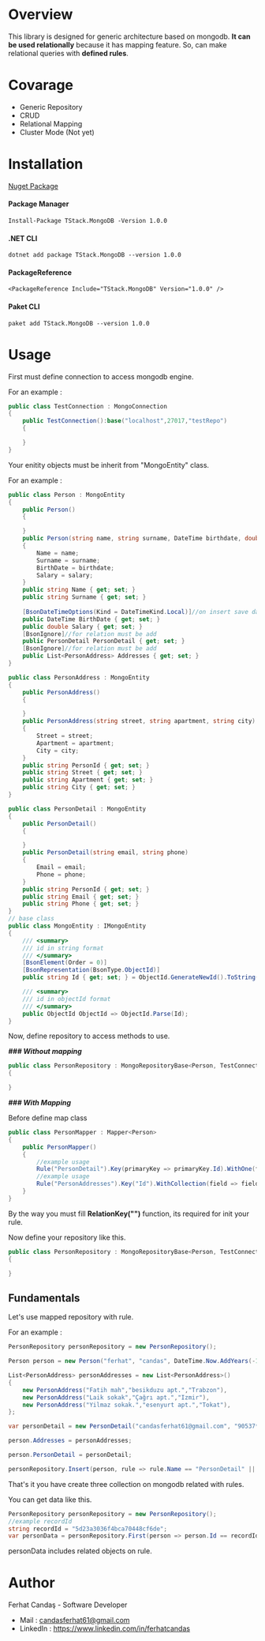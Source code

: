 # Overview
This library is designed for generic architecture based on mongodb. **It can be used relationally** because it has mapping feature. So, can make  relational queries with **defined rules**.

# Covarage
 - Generic Repository
 - CRUD
 - Relational Mapping
 - Cluster Mode (Not yet)

# Installation

[Nuget Package](https://www.nuget.org/packages/TStack.MongoDB/)
#### Package Manager
```PM
Install-Package TStack.MongoDB -Version 1.0.0
```
#### .NET CLI
```PM
dotnet add package TStack.MongoDB --version 1.0.0
```
#### PackageReference
```PM
<PackageReference Include="TStack.MongoDB" Version="1.0.0" />
```
#### Paket CLI
```PM
paket add TStack.MongoDB --version 1.0.0
```
# Usage

First must define connection to access mongodb engine.

For an example :

```csharp
public class TestConnection : MongoConnection
{
    public TestConnection():base("localhost",27017,"testRepo")
    {

    }
}
```

Your enitity objects must be inherit from "MongoEntity" class.

For an example :

```csharp
public class Person : MongoEntity
{
    public Person()
    {

    }
    public Person(string name, string surname, DateTime birthdate, double salary)
    {
        Name = name;
        Surname = surname;
        BirthDate = birthdate;
        Salary = salary;
    }
    public string Name { get; set; }
    public string Surname { get; set; }
  
    [BsonDateTimeOptions(Kind = DateTimeKind.Local)]//on insert save datetime on your local datetime otherwise universal
    public DateTime BirthDate { get; set; }
    public double Salary { get; set; }
    [BsonIgnore]//for relation must be add
    public PersonDetail PersonDetail { get; set; }
    [BsonIgnore]//for relation must be add
    public List<PersonAddress> Addresses { get; set; }
}

public class PersonAddress : MongoEntity
{
    public PersonAddress()
    {

    }
    public PersonAddress(string street, string apartment, string city)
    {
        Street = street;
        Apartment = apartment;
        City = city;
    }
    public string PersonId { get; set; }
    public string Street { get; set; }
    public string Apartment { get; set; }
    public string City { get; set; }
}

public class PersonDetail : MongoEntity
{
    public PersonDetail()
    {

    }
    public PersonDetail(string email, string phone)
    {
        Email = email;
        Phone = phone;
    }
    public string PersonId { get; set; }
    public string Email { get; set; }
    public string Phone { get; set; }
}
// base class
public class MongoEntity : IMongoEntity
{
    /// <summary>
    /// id in string format
    /// </summary>
    [BsonElement(Order = 0)]
    [BsonRepresentation(BsonType.ObjectId)]
    public string Id { get; set; } = ObjectId.GenerateNewId().ToString();

    /// <summary>
    /// id in objectId format
    /// </summary>
    public ObjectId ObjectId => ObjectId.Parse(Id);
}
```

Now, define repository to access methods to use.

***### Without mapping***
```csharp
public class PersonRepository : MongoRepositoryBase<Person, TestConnection>
{

}
```

***### With Mapping***

Before define map class
```csharp
public class PersonMapper : Mapper<Person>
{
    public PersonMapper() 
    {
        //example usage
        Rule("PersonDetail").Key(primaryKey => primaryKey.Id).WithOne(field => field.PersonDetail, relationKey => relationKey.PersonId);
        //example usage
        Rule("PersonAddresses").Key("Id").WithCollection(field => field.Addresses).RelationKey("PersonId");
    }
}

```
By the way you must fill **RelationKey("")** function, its required for init your rule.

Now define your repository like this.
```csharp
public class PersonRepository : MongoRepositoryBase<Person, TestConnection, PersonMapper>
{

}
```
## Fundamentals
Let's use mapped repository with rule.

For an example :
```csharp
PersonRepository personRepository = new PersonRepository();

Person person = new Person("ferhat", "candas", DateTime.Now.AddYears(-15), 2000.52);

List<PersonAddress> personAddresses = new List<PersonAddress>()
{
    new PersonAddress("Fatih mah","besikduzu apt.","Trabzon"),
    new PersonAddress("Laik sokak","Çağrı apt.","Izmir"),
    new PersonAddress("Yilmaz sokak.","esenyurt apt.","Tokat"),
};

var personDetail = new PersonDetail("candasferhat61@gmail.com", "90537*******");

person.Addresses = personAddresses;

person.PersonDetail = personDetail;

personRepository.Insert(person, rule => rule.Name == "PersonDetail" || rule.Name == "PersonAddresses");
```
That's it you have create three collection on mongodb related with rules.

You can get data like this.

```csharp
PersonRepository personRepository = new PersonRepository();
//example recordId
string recordId = "5d23a3036f4bca70448cf6de";
var personData = personRepository.First(person => person.Id == recordId, rule => rule.Name == "PersonDetail" || rule.Name == "PersonAddresses");
```
personData includes related objects on rule.

# Author

Ferhat Candaş - Software Developer
 - Mail : candasferhat61@gmail.com
 - LinkedIn : https://www.linkedin.com/in/ferhatcandas


 